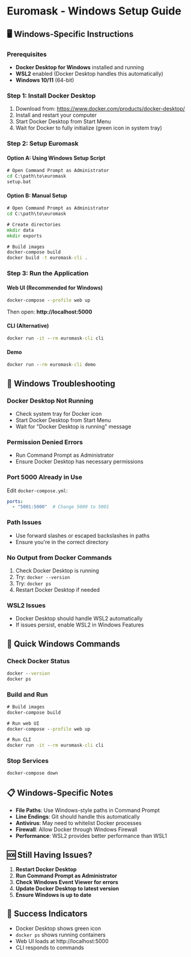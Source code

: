 # Euromask - Windows Setup Guide

## 🖥️ **Windows-Specific Instructions**

### Prerequisites
- **Docker Desktop for Windows** installed and running
- **WSL2** enabled (Docker Desktop handles this automatically)
- **Windows 10/11** (64-bit)

### Step 1: Install Docker Desktop
1. Download from: https://www.docker.com/products/docker-desktop/
2. Install and restart your computer
3. Start Docker Desktop from Start Menu
4. Wait for Docker to fully initialize (green icon in system tray)

### Step 2: Setup Euromask

#### Option A: Using Windows Setup Script
```cmd
# Open Command Prompt as Administrator
cd C:\path\to\euromask
setup.bat
```

#### Option B: Manual Setup
```cmd
# Open Command Prompt as Administrator
cd C:\path\to\euromask

# Create directories
mkdir data
mkdir exports

# Build images
docker-compose build
docker build -t euromask-cli .
```

### Step 3: Run the Application

#### Web UI (Recommended for Windows)
```cmd
docker-compose --profile web up
```
Then open: **http://localhost:5000**

#### CLI (Alternative)
```cmd
docker run -it --rm euromask-cli cli
```

#### Demo
```cmd
docker run --rm euromask-cli demo
```

## 🔧 **Windows Troubleshooting**

### **Docker Desktop Not Running**
- Check system tray for Docker icon
- Start Docker Desktop from Start Menu
- Wait for "Docker Desktop is running" message

### **Permission Denied Errors**
- Run Command Prompt as Administrator
- Ensure Docker Desktop has necessary permissions

### **Port 5000 Already in Use**
Edit `docker-compose.yml`:
```yaml
ports:
  - "5001:5000"  # Change 5000 to 5001
```

### **Path Issues**
- Use forward slashes or escaped backslashes in paths
- Ensure you're in the correct directory

### **No Output from Docker Commands**
1. Check Docker Desktop is running
2. Try: `docker --version`
3. Try: `docker ps`
4. Restart Docker Desktop if needed

### **WSL2 Issues**
- Docker Desktop should handle WSL2 automatically
- If issues persist, enable WSL2 in Windows Features

## 🎯 **Quick Windows Commands**

### **Check Docker Status**
```cmd
docker --version
docker ps
```

### **Build and Run**
```cmd
# Build images
docker-compose build

# Run web UI
docker-compose --profile web up

# Run CLI
docker run -it --rm euromask-cli cli
```

### **Stop Services**
```cmd
docker-compose down
```

## 📋 **Windows-Specific Notes**

- **File Paths**: Use Windows-style paths in Command Prompt
- **Line Endings**: Git should handle this automatically
- **Antivirus**: May need to whitelist Docker processes
- **Firewall**: Allow Docker through Windows Firewall
- **Performance**: WSL2 provides better performance than WSL1

## 🆘 **Still Having Issues?**

1. **Restart Docker Desktop**
2. **Run Command Prompt as Administrator**
3. **Check Windows Event Viewer for errors**
4. **Update Docker Desktop to latest version**
5. **Ensure Windows is up to date**

## 🎉 **Success Indicators**

- Docker Desktop shows green icon
- `docker ps` shows running containers
- Web UI loads at http://localhost:5000
- CLI responds to commands 